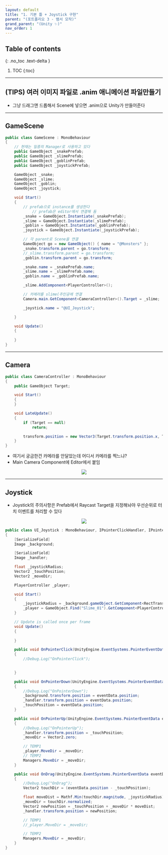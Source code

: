 ```yaml
---
layout: default
title: "1. 기본 틀 + Joystick 구현"
parent: "(포트폴리오 3 - 뱀서 모작)"
grand_parent: "(Unity ✨)"
nav_order: 1
---
```


## Table of contents
{: .no_toc .text-delta }

1. TOC
{:toc}

---

## (TIPS) 여러 이미지 파일로 .anim 애니메이션 파일만들기

* 그냥 드래그앤 드롭해서 Scene에 넣으면 .anim으로 Unity가 만들어준다

---

## GameScene

```csharp
public class GameScene : MonoBehaviour
{
    // 현재는 일종의 Manager로 사용하고 있다
    public GameObject _snakePrefab;
    public GameObject _slimePrefab;
    public GameObject _goblinPrefab;
    public GameObject _joystickPrefab;

    GameObject _snake;
    GameObject _slime;
    GameObject _goblin;
    GameObject _joystick;

    void Start()
    {
        // prefab으로 instance를 생성한다
            // prefab은 editor에서 연결해 둠
		_snake = GameObject.Instantiate(_snakePrefab);
        _slime = GameObject.Instantiate(_slimePrefab);
        _goblin = GameObject.Instantiate(_goblinPrefab);
		_joystick = GameObject.Instantiate(_joystickPrefab);

        // 각 parent로 Scene을 연결
        GameObject go = new GameObject() { name = "@Monsters" };
        _snake.transform.parent = go.transform;
		//_slime.transform.parent = go.transform;
		_goblin.transform.parent = go.transform;

		_snake.name = _snakePrefab.name;
		_slime.name = _slimePrefab.name;
		_goblin.name = _goblinPrefab.name;

        _slime.AddComponent<PlayerController>();

        // 카메라를 slime(주인공에 연결
        Camera.main.GetComponent<CameraController>().Target = _slime;

        _joystick.name = "@UI_Joystick";

	}

    void Update()
    {
        
    }
}
```

---

## Camera

```csharp
public class CameraController : MonoBehaviour
{
    public GameObject Target;

    void Start()
    {
    }

    void LateUpdate()
    {
        if (Target == null)
            return;

        transform.position = new Vector3(Target.transform.position.x, Target.transform.position.y, -10);
    }
}
```

* 여기서 궁금한건 카메라를 안달았는데 어디서 카메라를 찍느냐?
* Main Camera Component에 Editor에서 붙임

<p align="center">
  <img src="https://taehyungs-programming-blog.github.io/blog/assets/images/unity/portfolio-2/p3-1-1.png"/>
</p>

---

## Joystick

* Joystick의 주의사항은 Prefab에서 Raycast Target을 지정해놔야 우선순위로 터치 이벤트를 처리할 수 있다

<p align="center">
  <img src="https://taehyungs-programming-blog.github.io/blog/assets/images/unity/portfolio-2/p3-1-2.png"/>
</p>

```csharp
public class UI_Joystick : MonoBehaviour, IPointerClickHandler, IPointerDownHandler, IPointerUpHandler, IDragHandler
{
    [SerializeField]
    Image _background;

	[SerializeField]
	Image _handler;

	float _joystickRadius;
	Vector2 _touchPosition;
	Vector2 _moveDir;

	PlayerController _player;

    void Start()
    {
		_joystickRadius = _background.gameObject.GetComponent<RectTransform>().sizeDelta.y / 2;
		_player = GameObject.Find("Slime_01").GetComponent<PlayerController>();
	}

    // Update is called once per frame
    void Update()
    {
        
    }

	public void OnPointerClick(UnityEngine.EventSystems.PointerEventData eventData)
	{
		//Debug.Log("OnPointerClick");

		
	}

	public void OnPointerDown(UnityEngine.EventSystems.PointerEventData eventData)
	{
		//Debug.Log("OnPointerDown");
		_background.transform.position = eventData.position;
		_handler.transform.position = eventData.position;
		_touchPosition = eventData.position;
	}

	public void OnPointerUp(UnityEngine.EventSystems.PointerEventData eventData)
	{
		//Debug.Log("OnPointerUp");
		_handler.transform.position = _touchPosition;
		_moveDir = Vector2.zero;

		// TEMP1
		_player.MoveDir = _moveDir;
		// TEMP2
		Managers.MoveDir = _moveDir;
	}

	public void OnDrag(UnityEngine.EventSystems.PointerEventData eventData)
	{
		//Debug.Log("OnDrag");
		Vector2 touchDir = (eventData.position - _touchPosition);

		float moveDist = Mathf.Min(touchDir.magnitude, _joystickRadius);
		_moveDir = touchDir.normalized;
		Vector2 newPosition = _touchPosition + _moveDir * moveDist;
		_handler.transform.position = newPosition;

		// TEMP1
		//_player.MoveDir = _moveDir;

		// TEMP2
		Managers.MoveDir = _moveDir;
	}
}
```